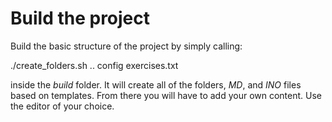 # Build the project

Build the basic structure of the project by simply calling:

./create_folders.sh .. config exercises.txt

inside the *build* folder. It will create all of the folders, *MD*, and *INO* files based on templates. From there you will have to add your own content. Use the editor of your choice.
